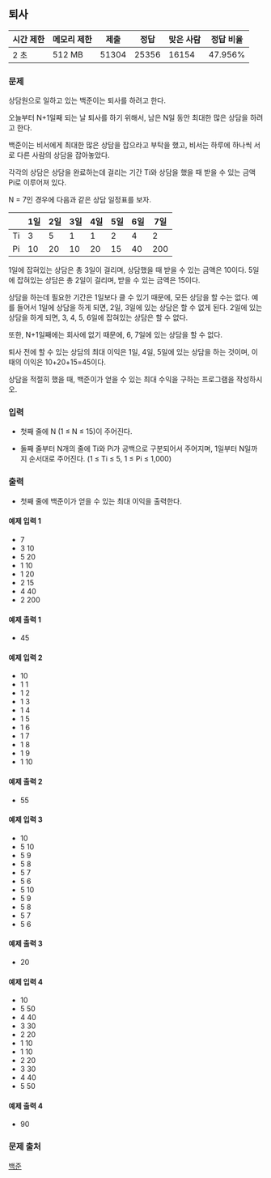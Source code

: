 ## 퇴사
 
|시간 제한|	메모리 제한|	제출|	정답|	맞은 사람|	정답 비율|
|---|---|---|---|---|---|
|2 초|	512 MB|	51304|	25356|	16154|	47.956%|

### 문제
상담원으로 일하고 있는 백준이는 퇴사를 하려고 한다.

오늘부터 N+1일째 되는 날 퇴사를 하기 위해서, 남은 N일 동안 최대한 많은 상담을 하려고 한다.

백준이는 비서에게 최대한 많은 상담을 잡으라고 부탁을 했고, 비서는 하루에 하나씩 서로 다른 사람의 상담을 잡아놓았다.

각각의 상담은 상담을 완료하는데 걸리는 기간 Ti와 상담을 했을 때 받을 수 있는 금액 Pi로 이루어져 있다.

N = 7인 경우에 다음과 같은 상담 일정표를 보자.

| 	|1일|	2일|	3일|	4일|	5일|	6일|	7일|
|---|---|---|---|---|---|---|---|
|Ti|	3|	5|	1|	1|	2|	4|	2|
|Pi|	10|	20|	10|	20|	15|	40|	200|

1일에 잡혀있는 상담은 총 3일이 걸리며, 상담했을 때 받을 수 있는 금액은 10이다. 5일에 잡혀있는 상담은 총 2일이 걸리며, 받을 수 있는 금액은 15이다.

상담을 하는데 필요한 기간은 1일보다 클 수 있기 때문에, 모든 상담을 할 수는 없다. 예를 들어서 1일에 상담을 하게 되면, 2일, 3일에 있는 상담은 할 수 없게 된다. 2일에 있는 상담을 하게 되면, 3, 4, 5, 6일에 잡혀있는 상담은 할 수 없다.

또한, N+1일째에는 회사에 없기 때문에, 6, 7일에 있는 상담을 할 수 없다.

퇴사 전에 할 수 있는 상담의 최대 이익은 1일, 4일, 5일에 있는 상담을 하는 것이며, 이때의 이익은 10+20+15=45이다.

상담을 적절히 했을 때, 백준이가 얻을 수 있는 최대 수익을 구하는 프로그램을 작성하시오.

### 입력
- 첫째 줄에 N (1 ≤ N ≤ 15)이 주어진다.

- 둘째 줄부터 N개의 줄에 Ti와 Pi가 공백으로 구분되어서 주어지며, 1일부터 N일까지 순서대로 주어진다. (1 ≤ Ti ≤ 5, 1 ≤ Pi ≤ 1,000)

### 출력
- 첫째 줄에 백준이가 얻을 수 있는 최대 이익을 출력한다.

#### 예제 입력 1 
- 7
- 3 10
- 5 20
- 1 10
- 1 20
- 2 15
- 4 40
- 2 200

#### 예제 출력 1 
- 45

#### 예제 입력 2 
- 10 
- 1 1
- 1 2
- 1 3
- 1 4
- 1 5
- 1 6
- 1 7
- 1 8
- 1 9
- 1 10

#### 예제 출력 2 
- 55

#### 예제 입력 3 
- 10
- 5 10
- 5 9
- 5 8
- 5 7
- 5 6
- 5 10
- 5 9
- 5 8
- 5 7
- 5 6

#### 예제 출력 3 
- 20

#### 예제 입력 4 
- 10
- 5 50
- 4 40
- 3 30
- 2 20
- 1 10
- 1 10
- 2 20
- 3 30
- 4 40
- 5 50

#### 예제 출력 4 
- 90

### 문제 출처
[백준](https://www.acmicpc.net/problem/14501)